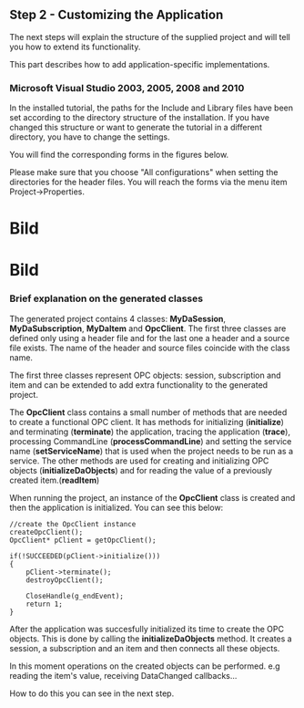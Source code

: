 ## **Step 2 - Customizing the Application**

The next steps will explain the structure of the supplied project and will tell you how to extend its functionality.

This part describes how to add application-specific implementations.

###  Microsoft Visual Studio 2003, 2005, 2008 and 2010

In the installed tutorial, the paths for the Include and Library files have been set according to the directory structure of the installation. If you have changed this structure or want to generate the tutorial in a different directory, you have to change the settings.

You will find the corresponding forms in the figures below.

Please make sure that you choose "All configurations" when setting the directories for the header files. You will reach the forms via the menu item Project->Properties.

# Bild
# Bild

### Brief explanation on the generated classes

The generated project contains 4 classes: **MyDaSession**, **MyDaSubscription**, **MyDaItem** and **OpcClient**. The first three classes are defined only using a header file and for the last one a header and a source file exists. The name of the header and source files coincide with the class name.

The first three classes represent OPC objects: session, subscription and item and can be extended to add extra functionality to the generated project.

The **OpcClient** class contains a small number of methods that are needed to create a functional OPC client. It has methods for initializing (**initialize**) and terminating (**terminate**) the application, tracing the application (**trace**), processing CommandLine (**processCommandLine**) and setting the service name (**setServiceName**) that is used when the project needs to be run as a service. The other methods are used for creating and initializing OPC objects (**initializeDaObjects**) and for reading the value of a previously created item.(**readItem**)

When running the project, an instance of the **OpcClient** class is created and then the application is initialized. You can see this below:

```
//create the OpcClient instance
createOpcClient();
OpcClient* pClient = getOpcClient();

if(!SUCCEEDED(pClient->initialize()))
{
    pClient->terminate();
    destroyOpcClient();

    CloseHandle(g_endEvent);
    return 1;
}
```

After the application was succesfully initialized its time to create the OPC objects. This is done by calling the **initializeDaObjects** method. It creates a session, a subscription and an item and then connects all these objects.

In this moment operations on the created objects can be performed. e.g reading the item's value, receiving DataChanged callbacks...

How to do this you can see in the next step.